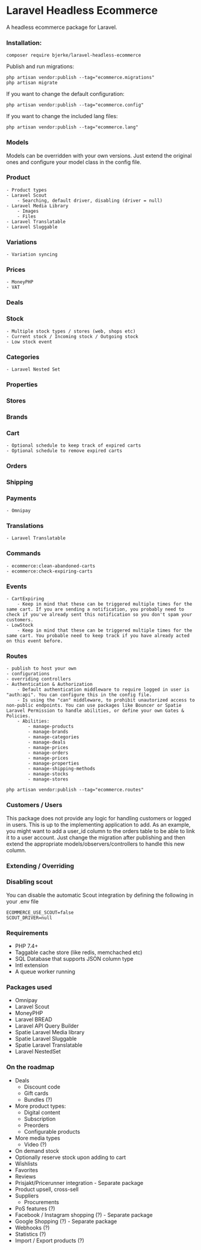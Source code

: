 # Laravel Headless Ecommerce

A headless ecommerce package for Laravel.

### Installation:

```shell script
composer require bjerke/laravel-headless-ecommerce
```

Publish and run migrations:
```shell script
php artisan vendor:publish --tag="ecommerce.migrations"
php artisan migrate
```

If you want to change the default configuration:
```shell script
php artisan vendor:publish --tag="ecommerce.config"
```

If you want to change the included lang files:
```shell script
php artisan vendor:publish --tag="ecommerce.lang"
```

### Models
Models can be overridden with your own versions. Just extend the original ones and configure your model class in the config file.

### Product
    - Product types
    - Laravel Scout
        - Searching, default driver, disabling (driver = null)
    - Laravel Media Library
        - Images
        - Files
    - Laravel Translatable
    - Laravel Sluggable

### Variations
    - Variation syncing

### Prices
    - MoneyPHP
    - VAT

### Deals

### Stock
    - Multiple stock types / stores (web, shops etc)
    - Current stock / Incoming stock / Outgoing stock
    - Low stock event

### Categories
    - Laravel Nested Set

### Properties

### Stores

### Brands

### Cart
    - Optional schedule to keep track of expired carts
    - Optional schedule to remove expired carts

### Orders

### Shipping

### Payments
    - Omnipay

### Translations
    - Laravel Translatable

### Commands
    - ecommerce:clean-abandoned-carts
    - ecommerce:check-expiring-carts

### Events
    - CartExpiring
        - Keep in mind that these can be triggered multiple times for the same cart. If you are sending a notification, you probably need to check if you've already sent this notification so you don't spam your customers.
    - LowStock
        - Keep in mind that these can be triggered multiple times for the same cart. You probable need to keep track if you have already acted on this event before.

### Routes
    - publish to host your own
    - configurations
    - overriding controllers
    - Authentication & Authorization
        - Default authentication middleware to require logged in user is "auth:api". You can configure this in the config file.
        - Is using the "can" middleware, to prohibit unautorized access to non-public endpoints. You can use packages like Bouncer or Spatie Laravel Permission to handle abilities, or define your own Gates & Policies.
        - Abilities:
            - manage-products
            - manage-brands
            - manage-categories
            - manage-deals
            - manage-prices
            - manage-orders
            - manage-prices
            - manage-properties
            - manage-shipping-methods
            - manage-stocks
            - manage-stores

```shell script
php artisan vendor:publish --tag="ecommerce.routes"
```


### Customers / Users
This package does not provide any logic for handling customers or logged in users. This is up to the implementing application to add.
As an example, you might want to add a user_id column to the orders table to be able to link it to a user account.
Just change the migration after publishing and then extend the appropriate models/observers/controllers to handle this new column.

### Extending / Overriding

### Disabling scout
You can disable the automatic Scout integration by defining the following in your .env file
```dotenv
ECOMMERCE_USE_SCOUT=false
SCOUT_DRIVER=null
```

### Requirements
- PHP 7.4+
- Taggable cache store (like redis, memchached etc)
- SQL Database that supports JSON column type
- Intl extension
- A queue worker running

### Packages used
- Omnipay
- Laravel Scout
- MoneyPHP
- Laravel BREAD
- Laravel API Query Builder
- Spatie Laravel Media library
- Spatie Laravel Sluggable
- Spatie Laravel Translatable
- Laravel NestedSet

### On the roadmap
- Deals
    - Discount code
    - Gift cards
    - Bundles (?)
- More product types:
    - Digital content
    - Subscription
    - Preorders
    - Configurable products
- More media types
    - Video (?)
- On demand stock
- Optionally reserve stock upon adding to cart
- Wishlists
- Favorites
- Reviews
- Prisjakt/Pricerunner integration - Separate package
- Product upsell, cross-sell
- Suppliers
    - Procurements
- PoS features (?)
- Facebook / Instagram shopping (?) - Separate package
- Google Shopping (?) - Separate package
- Webhooks (?)
- Statistics (?)
- Import / Export products (?)
